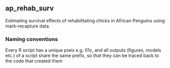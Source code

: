 ## ap_rehab_surv

Estimating survival effects of rehabilitating chicks in African Penguins using mark-recapture data.

### Naming conventions

Every R script has a unique preix e.g. 01c, and all outputs (figures, models etc.)
of a script share the same prefix, so that they can be traced back to the code 
that created them